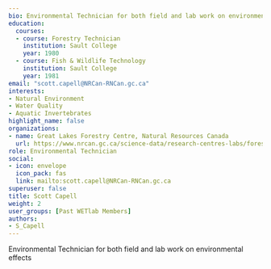 ```yaml
--- 
bio: Environmental Technician for both field and lab work on environmental effects
education:
  courses:
  - course: Forestry Technician
    institution: Sault College
    year: 1980
  - course: Fish & Wildlife Technology
    institution: Sault College
    year: 1981
email: "scott.capell@NRCan-RNCan.gc.ca"
interests:
- Natural Environment
- Water Quality
- Aquatic Invertebrates
highlight_name: false
organizations:
- name: Great Lakes Forestry Centre, Natural Resources Canada
  url: https://www.nrcan.gc.ca/science-data/research-centres-labs/forestry-research-centres/great-lakes-forestry-centre/13459
role: Environmental Technician
social:
- icon: envelope
  icon_pack: fas
  link: mailto:scott.capell@NRCan-RNCan.gc.ca
superuser: false
title: Scott Capell
weight: 2
user_groups: [Past WETlab Members]
authors:
- S_Capell
---
```




Environmental Technician for both field and lab work on environmental effects





